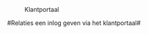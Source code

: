 <properties>
	<page>
		<title>Klantportaal</title>
	</page>
	<menu>
		<position>Klantportaal 
		<title>Introductie</title>
	</menu>
</properties>

#Relaties een inlog geven via het klantportaal#
<description>
